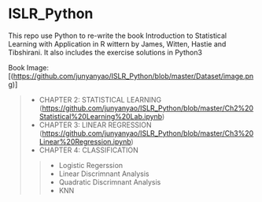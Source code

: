 # ISLR_Python

This repo use Python to re-write the book Introduction to Statistical Learning with Application in R wittern by James, Witten, Hastie and Tibshirani. It also includes the exercise solutions in Python3

Book Image: [(https://github.com/junyanyao/ISLR_Python/blob/master/Dataset/image.png)]

>* CHAPTER 2: STATISTICAL LEARNING (https://github.com/junyanyao/ISLR_Python/blob/master/Ch2%20Statistical%20Learning%20Lab.ipynb)
>* CHAPTER 3: LINEAR REGRESSION (https://github.com/junyanyao/ISLR_Python/blob/master/Ch3%20Linear%20Regression.ipynb)
>* CHAPTER 4: CLASSIFICATION
>>* Logistic Regerssion
>>* Linear Discrimnant Analysis
>>* Quadratic Discrimnant Analysis
>>* KNN
